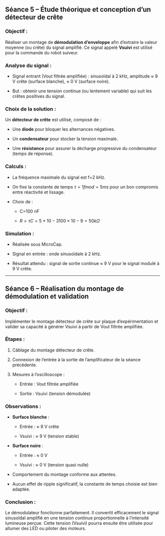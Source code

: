 ## **Séance 5 – Étude théorique et conception d’un détecteur de crête**

### Objectif :

Réaliser un montage de **démodulation d’enveloppe** afin d’extraire la valeur moyenne (ou crête) du signal amplifié. Ce signal appelé **Vsuivi** est utilisé pour la commande du robot suiveur.

### Analyse du signal :

- Signal entrant (Vout filtrée amplifiée) : sinusoïdal à 2 kHz, amplitude ≈ 9 V crête (surface blanche), ≈ 0 V (surface noire).
    
- But : obtenir une tension continue (ou lentement variable) qui suit les crêtes positives du signal.
    

### Choix de la solution :

Un **détecteur de crête** est utilisé, composé de :

- Une **diode** pour bloquer les alternances négatives.
    
- Un **condensateur** pour stocker la tension maximale.
    
- Une **résistance** pour assurer la décharge progressive du condensateur (temps de réponse).
    

### Calculs :

- La fréquence maximale du signal est f=2 kHz.
    
- On fixe la constante de temps $τ=1fmod=5 ms$ pour un bon compromis entre réactivité et lissage.
    
- Choix de :
    
    - C=100 nF
        
    - $R=τC=5×10−3100×10−9=50 kΩ$
        

### Simulation :

- Réalisée sous MicroCap.
    
- Signal en entrée : onde sinusoïdale à 2 kHz.
    
- Résultat attendu : signal de sortie continue ≈ 9 V pour le signal modulé à 9 V crête.
    

---

## **Séance 6 – Réalisation du montage de démodulation et validation**

### Objectif :

Implémenter le montage détecteur de crête sur plaque d’expérimentation et valider sa capacité à générer Vsuivi à partir de Vout filtrée amplifiée.

### Étapes :

1. Câblage du montage détecteur de crête.
    
2. Connexion de l’entrée à la sortie de l’amplificateur de la séance précédente.
    
3. Mesures à l’oscilloscope :
    
    - Entrée : Vout filtrée amplifiée
        
    - Sortie : Vsuivi (tension démodulée)
        

### Observations :

- **Surface blanche** :
    
    - Entrée : ≈ 9 V crête
        
    - Vsuivi : ≈ 9 V (tension stable)
        
- **Surface noire** :
    
    - Entrée : ≈ 0 V
        
    - Vsuivi : ≈ 0 V (tension quasi nulle)
        
- Comportement du montage conforme aux attentes.
    
- Aucun effet de ripple significatif, la constante de temps choisie est bien adaptée.
    

### Conclusion :

Le démodulateur fonctionne parfaitement. Il convertit efficacement le signal sinusoïdal amplifié en une tension continue proportionnelle à l’intensité lumineuse perçue. Cette tension (Vsuivi) pourra ensuite être utilisée pour allumer des LED ou piloter des moteurs.
